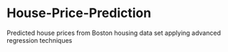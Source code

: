 # House-Price-Prediction
Predicted house prices from Boston housing data set applying advanced regression  techniques
